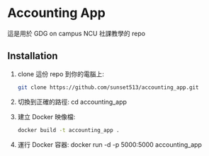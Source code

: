 # Accounting App

這是用於 GDG on campus NCU 社課教學的 repo

## Installation

1. clone 這份 repo 到你的電腦上:
   ```bash
   git clone https://github.com/sunset513/accounting_app.git

2. 切換到正確的路徑:
cd accounting_app

3. 建立 Docker 映像檔:
   ```bash
   docker build -t accounting_app .

4. 運行 Docker 容器:
docker run -d -p 5000:5000 accounting_app